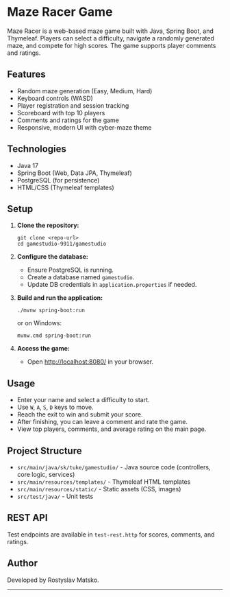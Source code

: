 # Maze Racer Game

Maze Racer is a web-based maze game built with Java, Spring Boot, and Thymeleaf. Players can select a difficulty, navigate a randomly generated maze, and compete for high scores. The game supports player comments and ratings.

## Features

- Random maze generation (Easy, Medium, Hard)
- Keyboard controls (WASD)
- Player registration and session tracking
- Scoreboard with top 10 players
- Comments and ratings for the game
- Responsive, modern UI with cyber-maze theme

## Technologies

- Java 17
- Spring Boot (Web, Data JPA, Thymeleaf)
- PostgreSQL (for persistence)
- HTML/CSS (Thymeleaf templates)

## Setup

1. **Clone the repository:**
   ```
   git clone <repo-url>
   cd gamestudio-9911/gamestudio
   ```

2. **Configure the database:**
   - Ensure PostgreSQL is running.
   - Create a database named `gamestudio`.
   - Update DB credentials in `application.properties` if needed.

3. **Build and run the application:**
   ```
   ./mvnw spring-boot:run
   ```
   or on Windows:
   ```
   mvnw.cmd spring-boot:run
   ```

4. **Access the game:**
   - Open [http://localhost:8080/](http://localhost:8080/) in your browser.

## Usage

- Enter your name and select a difficulty to start.
- Use `W`, `A`, `S`, `D` keys to move.
- Reach the exit to win and submit your score.
- After finishing, you can leave a comment and rate the game.
- View top players, comments, and average rating on the main page.

## Project Structure

- `src/main/java/sk/tuke/gamestudio/` - Java source code (controllers, core logic, services)
- `src/main/resources/templates/` - Thymeleaf HTML templates
- `src/main/resources/static/` - Static assets (CSS, images)
- `src/test/java/` - Unit tests

## REST API

Test endpoints are available in `test-rest.http` for scores, comments, and ratings.

## Author

Developed by Rostyslav Matsko.

---
